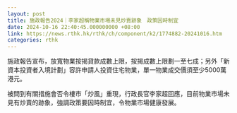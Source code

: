 ```yaml
---
layout: post
title: 施政報告2024｜李家超稱物業市場未見炒賣跡象　政策因時制宜
date: 2024-10-16 22:40:45.000000000 +08:00
link: https://news.rthk.hk/rthk/ch/component/k2/1774882-20241016.htm
categories: rthk
---
```


施政報告宣布，放寬物業按揭貸款成數上限，按揭成數上限劃一至七成；另外「新資本投資者入境計劃」容許申請人投資住宅物業，單一物業成交價須至少5000萬港元。

被問到有關措施會否令樓市「炒風」重現，行政長官李家超回應，目前物業市場未見有炒賣的跡象，強調政策要因時制宜，令物業市場健康發展。
